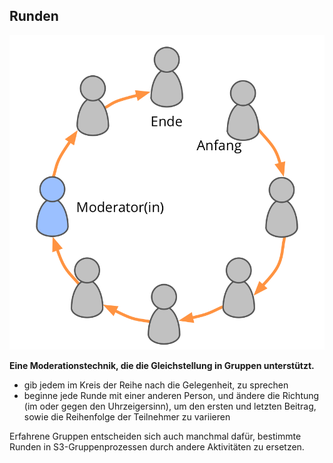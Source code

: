 ## Runden

![right,fit](img/circle/rounds.png)

**Eine Moderationstechnik, die die Gleichstellung in Gruppen unterstützt.**

- gib jedem im Kreis der Reihe nach die Gelegenheit, zu sprechen
- beginne jede Runde mit einer anderen Person, und ändere die Richtung (im oder gegen den Uhrzeigersinn), um den ersten und letzten Beitrag, sowie die Reihenfolge der Teilnehmer zu variieren

Erfahrene Gruppen entscheiden sich auch manchmal dafür, bestimmte Runden in S3-Gruppenprozessen durch andere Aktivitäten zu ersetzen.